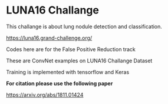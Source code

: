 # LUNA16 Challange
This challange is about lung nodule detection and classification.

https://luna16.grand-challenge.org/ 

Codes here are for the False Positive Reduction track 

These are ConvNet examples on LUNA16 Challange Dataset

Training is implemented with tensorflow and Keras

<b>For citation please use the following paper</b>

https://arxiv.org/abs/1811.01424
